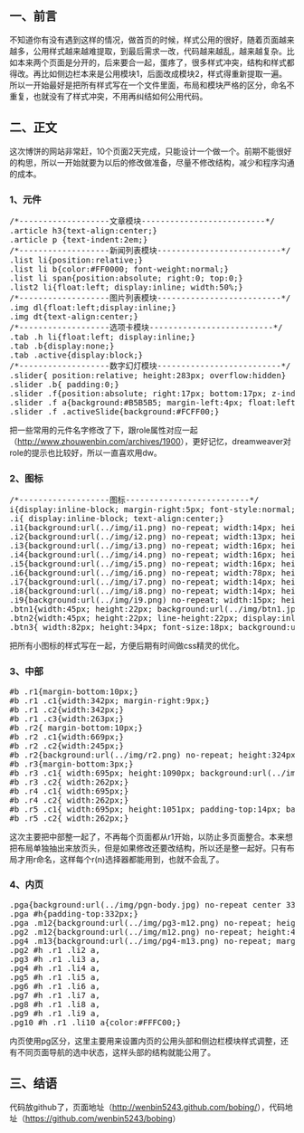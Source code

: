 <h2>一、前言</h2>
不知道你有没有遇到这样的情况，做首页的时候，样式公用的很好，随着页面越来越多，公用样式越来越难提取，到最后需求一改，代码越来越乱，越来越复杂。比如本来两个页面是分开的，后来要合一起，蛋疼了，很多样式冲突，结构和样式都得改。再比如侧边栏本来是公用模块1，后面改成模块2，样式得重新提取一遍。所以一开始最好是把所有样式写在一个文件里面，布局和模块严格的区分，命名不重复，也就没有了样式冲突，不用再纠结如何公用代码。<!--more-->
<h2>二、正文</h2>
这次博饼的网站非常赶，10个页面2天完成，只能设计一个做一个。前期不能很好的构思，所以一开始就要为以后的修改做准备，尽量不修改结构，减少和程序沟通的成本。
<h3>1、元件</h3>
<pre class="brush:css">
/*-------------------文章模块--------------------------*/
.article h3{text-align:center;}
.article p {text-indent:2em;}
/*-------------------新闻列表模块--------------------------*/
.list li{position:relative;}
.list li b{color:#FF0000; font-weight:normal;}
.list li span{position:absolute; right:0; top:0;}
.list2 li{float:left; display:inline; width:50%;}
/*-------------------图片列表模块--------------------------*/
.img dl{float:left;display:inline;}
.img dt{text-align:center;}
/*-------------------选项卡模块--------------------------*/
.tab .h li{float:left; display:inline;}
.tab .b{display:none;}
.tab .active{display:block;}
/*-------------------数字幻灯模块--------------------------*/
.slider{ position:relative; height:283px; overflow:hidden}
.slider .b{ padding:0;}
.slider .f{position:absolute; right:17px; bottom:17px; z-index:999}
.slider .f a{background:#B5B5B5; margin-left:4px; float:left; display:inline; width:11px; height:11px; overflow:hidden; border-radius:6px; text-indent:-999em;}
.slider .f .activeSlide{background:#FCFF00;}
</pre>

把一些常用的元件名字修改了下，跟role属性对应一起（<a href="http://www.zhouwenbin.com/archives/1900">http://www.zhouwenbin.com/archives/1900</a>），更好记忆，dreamweaver对role的提示也比较好，所以一直喜欢用dw。
<h3>2、图标</h3>
<pre class="brush:css">
/*-------------------图标--------------------------*/
i{display:inline-block; margin-right:5px; font-style:normal;}
.i{ display:inline-block; text-align:center;}
.i1{background:url(../img/i1.png) no-repeat; width:14px; height:14px;}
.i2{background:url(../img/i2.png) no-repeat; width:13px; height:14px;}
.i3{background:url(../img/i3.png) no-repeat; width:16px; height:16px;}
.i4{background:url(../img/i4.png) no-repeat; width:16px; height:16px;}
.i5{background:url(../img/i5.png) no-repeat; width:16px; height:16px;}
.i6{background:url(../img/i6.png) no-repeat; width:78px; height:28px; line-height:28px; font-size:14px; color:#CF3600;}
.i7{background:url(../img/i7.png) no-repeat; width:14px; height:14px; line-height:14px; color:#fff; font-size:10px;}
.i8{background:url(../img/i8.png) no-repeat; width:14px; height:14px; line-height:14px; color:#fff; font-size:10px;}
.i9{background:url(../img/i9.png) no-repeat; width:15px; height:16px;}
.btn1{width:45px; height:22px; background:url(../img/btn1.jpg) no-repeat; color:#fff;}
.btn2{width:45px; height:22px; line-height:22px; display:inline-block; background:url(../img/btn2.jpg) no-repeat; text-align:center; color:#fff;}
.btn3{ width:82px; height:34px; font-size:18px; background:url(../img/m22-btn1.png) no-repeat; color:#fff;}
</pre>
把所有小图标的样式写在一起，方便后期有时间做css精灵的优化。
<h3>3、中部</h3>
<pre class="brush:css">
#b .r1{margin-bottom:10px;}
#b .r1 .c1{width:342px; margin-right:9px;}
#b .r1 .c2{width:342px;}
#b .r1 .c3{width:263px;}
#b .r2{ margin-bottom:10px;}
#b .r2 .c1{width:669px;}
#b .r2 .c2{width:245px;}
#b .r2{background:url(../img/r2.png) no-repeat; height:324px; padding:9px; margin-bottom:10px;}
#b .r3{margin-bottom:3px;}
#b .r3 .c1{ width:695px; height:1090px; background:url(../img/r3-c1.png) no-repeat;}
#b .r3 .c2{ width:262px;}
#b .r4 .c1{ width:695px;}
#b .r4 .c2{ width:262px;}
#b .r5 .c1{ width:695px; height:1051px; padding-top:14px; background:url(../img/r5-c1.png) no-repeat;}
#b .r5 .c2{ width:262px;}
</pre>

这次主要把中部整一起了，不再每个页面都从r1开始，以防止多页面整合。本来想把布局单独抽出来放页头，但是如果修改还要改结构，所以还是整一起好。只有布局才用r命名，这样每个r(n)选择器都能用到，也就不会乱了。
<h3>4、内页</h3>
<pre class="brush:css">
.pga{background:url(../img/pgn-body.jpg) no-repeat center 33px;}
.pga #h{padding-top:332px;}
.pga .m12{background:url(../img/pg3-m12.png) no-repeat; height:356px; padding:6px; margin-bottom:6px;}
.pg2 .m12{background:url(../img/m12.png) no-repeat; height:499px;}
.pg4 .m13{background:url(../img/pg4-m13.png) no-repeat; margin:0 8px; padding:8px 0;}
.pg2 #h .r1 .li2 a,
.pg3 #h .r1 .li3 a,
.pg4 #h .r1 .li4 a,
.pg5 #h .r1 .li5 a,
.pg6 #h .r1 .li6 a,
.pg7 #h .r1 .li7 a,
.pg8 #h .r1 .li8 a,
.pg9 #h .r1 .li9 a,
.pg10 #h .r1 .li10 a{color:#FFFC00;}
</pre>

内页使用pg区分，这里主要用来设置内页的公用头部和侧边栏模块样式调整，还有不同页面导航的选中状态，这样头部的结构就能公用了。
<h2>三、结语</h2>
代码放github了，页面地址（<a href="http://wenbin5243.github.com/bobing/">http://wenbin5243.github.com/bobing/</a>），代码地址（<a href="https://github.com/wenbin5243/bobing">https://github.com/wenbin5243/bobing</a>）
